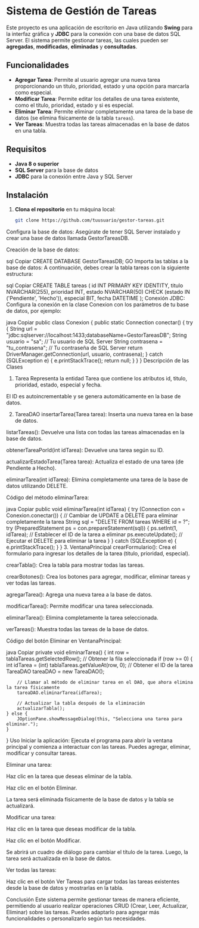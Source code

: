 # Sistema de Gestión de Tareas

Este proyecto es una aplicación de escritorio en Java utilizando **Swing** para la interfaz gráfica y **JDBC** para la conexión con una base de datos SQL Server. El sistema permite gestionar tareas, las cuales pueden ser **agregadas**, **modificadas**, **eliminadas** y **consultadas**.

## Funcionalidades

- **Agregar Tarea**: Permite al usuario agregar una nueva tarea proporcionando un título, prioridad, estado y una opción para marcarla como especial.
- **Modificar Tarea**: Permite editar los detalles de una tarea existente, como el título, prioridad, estado y si es especial.
- **Eliminar Tarea**: Permite eliminar completamente una tarea de la base de datos (se elimina físicamente de la tabla `tareas`).
- **Ver Tareas**: Muestra todas las tareas almacenadas en la base de datos en una tabla.

## Requisitos

- **Java 8 o superior**
- **SQL Server** para la base de datos
- **JDBC** para la conexión entre Java y SQL Server

## Instalación

1. **Clona el repositorio** en tu máquina local:
   ```bash
   git clone https://github.com/tuusuario/gestor-tareas.git
Configura la base de datos:
Asegúrate de tener SQL Server instalado y crear una base de datos llamada GestorTareasDB.

Creación de la base de datos:

sql
Copiar
CREATE DATABASE GestorTareasDB;
GO
Importa las tablas a la base de datos:
A continuación, debes crear la tabla tareas con la siguiente estructura:

sql
Copiar
CREATE TABLE tareas (
    id INT PRIMARY KEY IDENTITY,
    titulo NVARCHAR(255),
    prioridad INT,
    estado NVARCHAR(50) CHECK (estado IN ('Pendiente', 'Hecho')),
    especial BIT,
    fecha DATETIME
);
Conexión JDBC:
Configura la conexión en la clase Conexion con los parámetros de tu base de datos, por ejemplo:

java
Copiar
public class Conexion {
    public static Connection conectar() {
        try {
            String url = "jdbc:sqlserver://localhost:1433;databaseName=GestorTareasDB";
            String usuario = "sa";  // Tu usuario de SQL Server
            String contrasena = "tu_contrasena";  // Tu contraseña de SQL Server
            return DriverManager.getConnection(url, usuario, contrasena);
        } catch (SQLException e) {
            e.printStackTrace();
            return null;
        }
    }
}
Descripción de las Clases
1. Tarea
Representa la entidad Tarea que contiene los atributos id, titulo, prioridad, estado, especial y fecha.

El ID es autoincrementable y se genera automáticamente en la base de datos.

2. TareaDAO
insertarTarea(Tarea tarea): Inserta una nueva tarea en la base de datos.

listarTareas(): Devuelve una lista con todas las tareas almacenadas en la base de datos.

obtenerTareaPorId(int idTarea): Devuelve una tarea según su ID.

actualizarEstadoTarea(Tarea tarea): Actualiza el estado de una tarea (de Pendiente a Hecho).

eliminarTarea(int idTarea): Elimina completamente una tarea de la base de datos utilizando DELETE.

Código del método eliminarTarea:

java
Copiar
public void eliminarTarea(int idTarea) {
    try (Connection con = Conexion.conectar()) {
        // Cambiar de UPDATE a DELETE para eliminar completamente la tarea
        String sql = "DELETE FROM tareas WHERE id = ?";
        try (PreparedStatement ps = con.prepareStatement(sql)) {
            ps.setInt(1, idTarea);  // Establecer el ID de la tarea a eliminar
            ps.executeUpdate();      // Ejecutar el DELETE para eliminar la tarea
        }
    } catch (SQLException e) {
        e.printStackTrace();
    }
}
3. VentanaPrincipal
crearFormulario(): Crea el formulario para ingresar los detalles de la tarea (titulo, prioridad, especial).

crearTabla(): Crea la tabla para mostrar todas las tareas.

crearBotones(): Crea los botones para agregar, modificar, eliminar tareas y ver todas las tareas.

agregarTarea(): Agrega una nueva tarea a la base de datos.

modificarTarea(): Permite modificar una tarea seleccionada.

eliminarTarea(): Elimina completamente la tarea seleccionada.

verTareas(): Muestra todas las tareas de la base de datos.

Código del botón Eliminar en VentanaPrincipal:

java
Copiar
private void eliminarTarea() {
    int row = tablaTareas.getSelectedRow();  // Obtener la fila seleccionada
    if (row >= 0) {
        int idTarea = (int) tablaTareas.getValueAt(row, 0);  // Obtener el ID de la tarea
        TareaDAO tareaDAO = new TareaDAO();

        // Llamar al método de eliminar tarea en el DAO, que ahora elimina la tarea físicamente
        tareaDAO.eliminarTarea(idTarea);

        // Actualizar la tabla después de la eliminación
        actualizarTabla();
    } else {
        JOptionPane.showMessageDialog(this, "Selecciona una tarea para eliminar.");
    }
}
Uso
Iniciar la aplicación:
Ejecuta el programa para abrir la ventana principal y comienza a interactuar con las tareas. Puedes agregar, eliminar, modificar y consultar tareas.

Eliminar una tarea:

Haz clic en la tarea que deseas eliminar de la tabla.

Haz clic en el botón Eliminar.

La tarea será eliminada físicamente de la base de datos y la tabla se actualizará.

Modificar una tarea:

Haz clic en la tarea que deseas modificar de la tabla.

Haz clic en el botón Modificar.

Se abrirá un cuadro de diálogo para cambiar el título de la tarea. Luego, la tarea será actualizada en la base de datos.

Ver todas las tareas:

Haz clic en el botón Ver Tareas para cargar todas las tareas existentes desde la base de datos y mostrarlas en la tabla.

Conclusión
Este sistema permite gestionar tareas de manera eficiente, permitiendo al usuario realizar operaciones CRUD (Crear, Leer, Actualizar, Eliminar) sobre las tareas. Puedes adaptarlo para agregar más funcionalidades o personalizarlo según tus necesidades.
